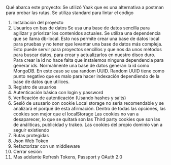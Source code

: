 Qué abarca este proyecto:
Se utilizó Yaak que es una alternativa a postman para probar las rutas.
Se utiliza standard para lintar el código

1. Instalación del proyecto
2. Usuarios en bas de datos 
    Se usa una base de datos sencilla para agilizar y priorizar los contenidos actuales.
    Se utiliza una dependencia que se llama db-local. Esto nos permite crear una base de 
    datos local para pruebas y no tener que levantar una base de datos más compleja.
    Esto puede servir para proyectos sencillos y que nos da unos métodos para buscar 
    datos, para crear y actualizarlos en nuestro disco duro. 
    Para crear la id no hace falta que instalemos ninguna dependencia para generar ids. 
    Normalmente una base de datos generan la id como MongoDB. En este caso se usa random UUID.
    Random UUID tiene como punto negativo que es malo para hacer indexación dependiendo de la 
    base de datos que utilices.
3. Registro de usuarios
4. Autenticación básica con login y password
5. Verificación de autenticación (Usando hashes y salts)
6. Sesió de ususario con cookie
    Local storage no sería recomendable y se analizará el porqué de esta afirmación.
    Dentro de todas las opciones, las cookies son mejor que el localStorage
    Las cookies no van a desaparecer, lo que se quitará son las Third party cookies que son
    las de análiticas, publicidad y trakeo.
    Las cookies del propio dominio van a seguir existiendo
7. Rutas protegidas
8. Json Web Token
9. Refactorizar con un middleware
10. Cerrar sesión
11. Mas adelante Refresh Tokens, Passport y OAuth 2.0